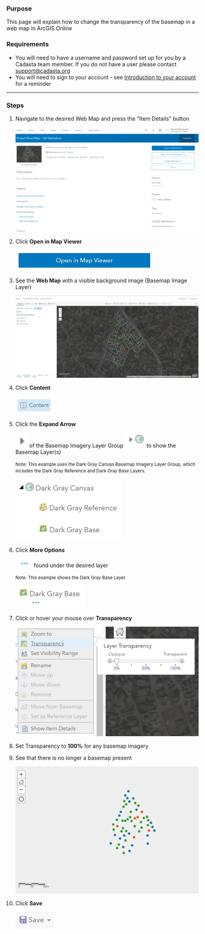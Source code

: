 ### Purpose

This page will explain how to change the transparency of the basemap in a web map in ArcGIS Online

### Requirements

- You will need to have a username and password set up for you by a Cadasta team member. If you do not have a user please contact support@cadasta.org
- You will need to sign to your account - see [Introduction to your account](intro_to_account/index.md) for a reminder

---

### Steps

1. Navigate to the desired Web Map and press the "Item Details" button

   ![](imgs/image1.png)

1. Click **Open in Map Viewer**

   ![](imgs/image7.jpg)

1. See the **Web Map** with a visible background image (Basemap Image Layer)

   ![](imgs/image4.jpg)

1. Click **Content**

   ![](imgs/image2.jpg)

1. Click the **Expand Arrow**

   ![](imgs/image6.jpg) of the Basemap Imagery Layer Group ![](imgs/image12.jpg) to show the Basemap Layer(s)

   <small>Note: This example uses the Dark Gray Canvas Basemap Imagery Layer Group, which includes the Dark Gray Reference and Dark Gray Base Layers.</small>

   ![](imgs/image5.jpg)

1. Click **More Options**

   ![](imgs/image3.jpg) found under the desired layer

   <small>Note: This example shows the Dark Gray Base Layer.</small>

   ![](imgs/image8.jpg)

1. Click or hover your mouse over **Transparency**

   ![](imgs/image9.jpg)

1. Set Transparency to **100%** for any basemap imagery

1. See that there is no longer a basemap present

   ![](imgs/image11.jpg)

1. Click **Save**

   ![](imgs/image10.jpg)
